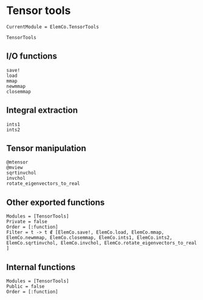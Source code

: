 # Tensor tools

```@meta
CurrentModule = ElemCo.TensorTools
```

```@docs
TensorTools
```

## I/O functions

```@docs
save!
load
mmap
newmmap
closemmap
```

## Integral extraction

```@docs
ints1
ints2
```

## Tensor manipulation

```@docs
@mtensor
@mview
sqrtinvchol
invchol
rotate_eigenvectors_to_real
```

## Other exported functions

```@autodocs
Modules = [TensorTools]
Private = false
Order = [:function]
Filter = t -> t ∉ [ElemCo.save!, ElemCo.load, ElemCo.mmap, ElemCo.newmmap, ElemCo.closemmap, ElemCo.ints1, ElemCo.ints2, ElemCo.sqrtinvchol, ElemCo.invchol, ElemCo.rotate_eigenvectors_to_real ]
```

## Internal functions
```@autodocs
Modules = [TensorTools]
Public = false
Order = [:function]
```
